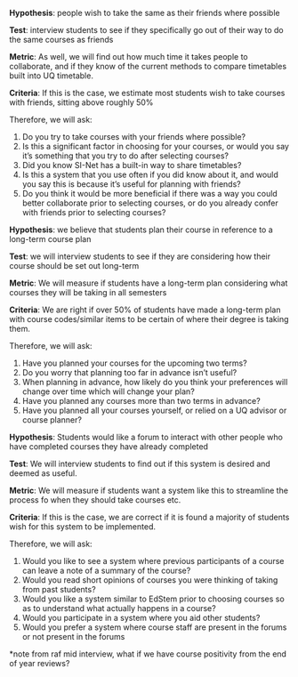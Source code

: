 **Hypothesis**: people wish to take the same as their friends where possible

**Test**: interview students to see if they specifically go out of their way to do the same courses as friends

**Metric**: As well, we will find out how much time it takes people to collaborate, and if they know of the current methods to compare timetables built into UQ timetable.

**Criteria**: If this is the case, we estimate most students wish to take courses with friends, sitting above roughly 50%

Therefore, we will ask:
1) Do you try to take courses with your friends where possible?
2) Is this a significant factor in choosing for your courses, or would you say it’s something that you try to do after selecting courses?
3) Did you know SI-Net has a built-in way to share timetables?
4) Is this a system that you use often if you did know about it, and would you say this is because it’s useful for planning with friends?
5) Do you think it would be more beneficial if there was a way you could better collaborate prior to selecting courses, or do you already confer with friends prior to selecting courses?



**Hypothesis**: we believe that students plan their course in reference to a long-term course plan

**Test**: we will interview students to see if they are considering how their course should be set out long-term

**Metric**: We will measure if students have a long-term plan considering what courses they will be taking in all semesters

**Criteria**: We are right if over 50% of students have made a long-term plan with course codes/similar items to be certain of where their degree is taking them.

Therefore, we will ask:
1) Have you planned your courses for the upcoming two terms?
2) Do you worry that planning too far in advance isn’t useful?
3) When planning in advance, how likely do you think your preferences will change over time which will change your plan?
4) Have you planned any courses more than two terms in advance?
5) Have you planned all your courses yourself, or relied on a UQ advisor or course planner?



**Hypothesis**: Students would like a forum to interact with other people who have completed courses they have already completed

**Test**: We will interview students to find out if this system is desired and deemed as useful.

**Metric**: We will measure if students want a system like this to streamline the process fo when they should take courses etc. 

**Criteria**: If this is the case, we are correct if it is found a majority of students wish for this system to be implemented.

Therefore, we will ask:
1) Would you like to see a system where previous participants of a course can leave a note of a summary of the course?
2) Would you read short opinions of courses you were thinking of taking from past students?
3) Would you like a system similar to EdStem prior to choosing courses so as to understand what actually happens in a course?
4) Would you participate in a system where you aid other students?
5) Would you prefer a system where course staff are present in the forums or not present in the forums

*note from raf mid interview, what if we have course positivity from the end of year reviews?